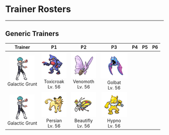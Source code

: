 # Trainer Rosters

---

## Generic Trainers

| Trainer | P1 | P2 | P3 | P4 | P5 | P6 |
|:-------:|:--:|:--:|:--:|:--:|:--:|:--:|
| ![Galactic Grunt](../../assets/trainers/galactic_grunt.png)<br>Galactic Grunt | ![Toxicroak](../../assets/sprites/toxicroak/front.gif)<br>Toxicroak<br>Lv. 56 | ![Venomoth](../../assets/sprites/venomoth/front.gif)<br>Venomoth<br>Lv. 56 | ![Golbat](../../assets/sprites/golbat/front.gif)<br>Golbat<br>Lv. 56 |
| ![Galactic Grunt](../../assets/trainers/galactic_grunt.png)<br>Galactic Grunt | ![Persian](../../assets/sprites/persian/front.gif)<br>Persian<br>Lv. 56 | ![Beautifly](../../assets/sprites/beautifly/front.gif)<br>Beautifly<br>Lv. 56 | ![Hypno](../../assets/sprites/hypno/front.gif)<br>Hypno<br>Lv. 56 |
